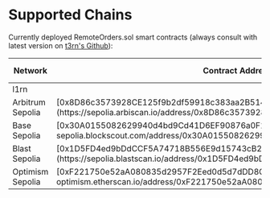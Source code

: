 # Supported Chains

Currently deployed RemoteOrders.sol smart contracts (always consult with latest version on [t3rn's Github](https://github.com/t3rn/t3rn)):

<table>
  <thead>
    <tr>
      <th style={{ width: "15%", textAlign: "left" }}>Network</th>
      <th style={{ width: "40%" }}>Contract Address</th>
      <th style={{ width: "15%", textAlign: "center" }}>Shortcut</th>
      <th style={{ width: "15%", textAlign: "right" }}>Enable Network</th>
    </tr>
  </thead>
  <tbody>
    <tr>
      <td style={{ textAlign: "left" }}>l1rn</td>
      <td>
        <span></span>
      </td>
      <td style={{ textAlign: "center" }}>
        <span>L1RN</span>
      </td>
      <td style={{ textAlign: "right" }}>l1rn</td>
    </tr>
    <tr>
      <td style={{ textAlign: "left" }}>Arbitrum Sepolia</td>
      <td>
        <span>[0x8D86c3573928CE125f9b2df59918c383aa2B514D](https://sepolia.arbiscan.io/address/0x8D86c3573928CE125f9b2df59918c383aa2B514D)</span>
      </td>
      <td style={{ textAlign: "center" }}>
        <span>ARBT</span>
      </td>
      <td style={{ textAlign: "right" }}>arbitrum-sepolia</td>
    </tr>
    <tr>
      <td style={{ textAlign: "left" }}>Base Sepolia</td>
      <td>
        <span>[0x30A0155082629940d4bd9Cd41D6EF90876a0F1b5](https://base-sepolia.blockscout.com/address/0x30A0155082629940d4bd9Cd41D6EF90876a0F1b5)</span>
      </td>
      <td style={{ textAlign: "center" }}>
        <span>BSSP</span>
      </td>
      <td style={{ textAlign: "right" }}>base-sepolia</td>
    </tr>
    <tr>
      <td style={{ textAlign: "left" }}>Blast Sepolia</td>
      <td>
        <span>[0x1D5FD4ed9bDdCCF5A74718B556E9d15743cB26A2](https://sepolia.blastscan.io/address/0x1D5FD4ed9bDdCCF5A74718B556E9d15743cB26A2)</span>
      </td>
      <td style={{ textAlign: "center" }}>
        <span>BLSS</span>
      </td>
      <td style={{ textAlign: "right" }}>blast-sepolia</td>
    </tr>
    <tr>
      <td style={{ textAlign: "left" }}>Optimism Sepolia</td>
      <td>[0xF221750e52aA080835d2957F2Eed0d5d7dDD8C38](https://sepolia-optimism.etherscan.io/address/0xF221750e52aA080835d2957F2Eed0d5d7dDD8C38)</td>
      <td style={{ textAlign: "center" }}>OPSP</td>
      <td style={{ textAlign: "right" }}>optimism-sepolia</td>
    </tr>
  </tbody>
</table>
